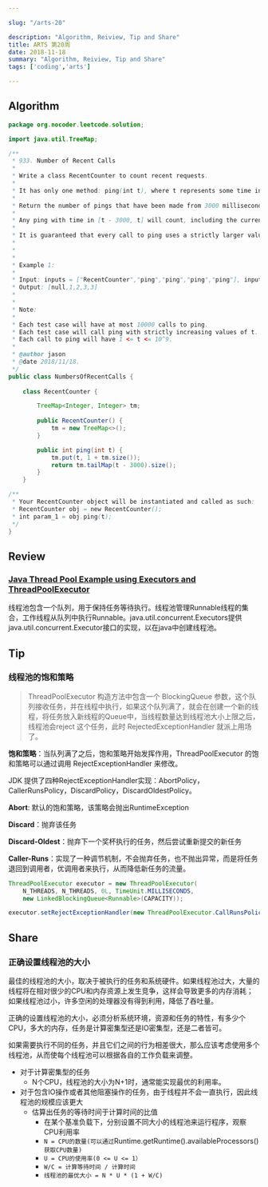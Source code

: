 ```yaml
---

slug: "/arts-20"

description: "Algorithm, Reiview, Tip and Share"
title: ARTS 第20周
date: 2018-11-18
summary: "Algorithm, Reiview, Tip and Share"
tags: ['coding','arts']

---
```



## Algorithm

```java
package org.nocoder.leetcode.solution;

import java.util.TreeMap;

/**
 * 933. Number of Recent Calls
 *
 * Write a class RecentCounter to count recent requests.
 *
 * It has only one method: ping(int t), where t represents some time in milliseconds.
 *
 * Return the number of pings that have been made from 3000 milliseconds ago until now.
 *
 * Any ping with time in [t - 3000, t] will count, including the current ping.
 *
 * It is guaranteed that every call to ping uses a strictly larger value of t than before.
 *
 *
 *
 * Example 1:
 *
 * Input: inputs = ["RecentCounter","ping","ping","ping","ping"], inputs = [[],[1],[100],[3001],[3002]]
 * Output: [null,1,2,3,3]
 *
 *
 * Note:
 *
 * Each test case will have at most 10000 calls to ping.
 * Each test case will call ping with strictly increasing values of t.
 * Each call to ping will have 1 <= t <= 10^9.
 *
 * @author jason
 * @date 2018/11/18.
 */
public class NumbersOfRecentCalls {
	
    class RecentCounter {

    	TreeMap<Integer, Integer> tm;
    	
        public RecentCounter() {
        	tm = new TreeMap<>();
        }

        public int ping(int t) {
        	tm.put(t, 1 + tm.size());
            return tm.tailMap(t - 3000).size();
        }
    }

/**
 * Your RecentCounter object will be instantiated and called as such:
 * RecentCounter obj = new RecentCounter();
 * int param_1 = obj.ping(t);
 */
}


```

## Review

### [Java Thread Pool Example using Executors and ThreadPoolExecutor](https://www.javacodegeeks.com/2013/01/java-thread-pool-example-using-executors-and-threadpoolexecutor.html)

线程池包含一个队列，用于保持任务等待执行。线程池管理Runnable线程的集合，工作线程从队列中执行Runnable。java.util.concurrent.Executors提供java.util.concurrent.Executor接口的实现，以在java中创建线程池。


## Tip

### 线程池的饱和策略

> ThreadPoolExecutor 构造方法中包含一个 BlockingQueue 参数，这个队列接收任务，并在线程中执行，如果这个队列满了，就会在创建一个新的线程，将任务放入新线程的Queue中，当线程数量达到线程池大小上限之后，线程池会reject 这个任务，此时 RejectedExceptionHandler 就派上用场了。

**饱和策略**：当队列满了之后，饱和策略开始发挥作用，ThreadPoolExecutor 的饱和策略可以通过调用 RejectExceptionHandler 来修改。

JDK 提供了四种RejectExceptionHandler实现：AbortPolicy，CallerRunsPolicy，DiscardPolicy，DiscardOldestPolicy。

**Abort**: 默认的饱和策略，该策略会抛出RuntimeException

**Discard**：抛弃该任务

**Discard-Oldest**：抛弃下一个奖杯执行的任务，然后尝试重新提交的新任务

**Caller-Runs**：实现了一种调节机制，不会抛弃任务，也不抛出异常，而是将任务退回到调用者，优调用者来执行，从而降低新任务的流量。


```java
ThreadPoolExecutor executor = new ThreadPoolExecutor(
	N_THREADS, N_THREADS, 0L, TimeUnit.MILLISECONDS,
	new LinkedBlockingQueue<Runnable>(CAPACITY));

executor.setRejectExceptionHandler(new ThreadPoolExecutor.CallRunsPolicy());
```


## Share

### 正确设置线程池的大小

最佳的线程池的大小，取决于被执行的任务和系统硬件。如果线程池过大，大量的线程将在相对很少的CPU和内存资源上发生竞争，这样会导致更多的内存消耗；如果线程池过小，许多空闲的处理器没有得到利用，降低了吞吐量。

正确的设置线程池的大小，必须分析系统环境，资源和任务的特性，有多少个CPU，多大的内存，任务是计算密集型还是IO密集型，还是二者皆可。

如果需要执行不同的任务，并且它们之间的行为相差很大，那么应该考虑使用多个线程池，从而使每个线程池可以根据各自的工作负载来调整。

- 对于计算密集型的任务
  - N个CPU，线程池的大小为N+1时，通常能实现最优的利用率。
- 对于包含IO操作或者其他阻塞操作的任务，由于线程并不会一直执行，因此线程池的规模应该更大
  - 估算出任务的等待时间于计算时间的比值	
    - 在某个基准负载下，分别设置不同大小的线程池来运行程序，观察CPU利用率
    - `N = CPU的数量(可以通过`Runtime.getRuntime().availableProcessors()`获取CPU数量)`
    - `U = CPU的使用率(0 <= U <= 1）`
    - `W/C = 计算等待时间 / 计算时间`
    - `线程池的最优大小 = N * U * (1 + W/C)`